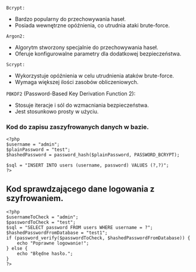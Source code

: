 `Bcrypt:`
- Bardzo popularny do przechowywania haseł.
- Posiada wewnętrzne opóźnienia, co utrudnia ataki brute-force.

`Argon2:`
- Algorytm stworzony specjalnie do przechowywania haseł.
- Oferuje konfigurowalne parametry dla dodatkowej bezpieczeństwa.

`Scrypt:`
- Wykorzystuje opóźnienia w celu utrudnienia ataków brute-force.
- Wymaga większej ilości zasobów obliczeniowych.

`PBKDF2` (Password-Based Key Derivation Function 2):
- Stosuje iteracje i sól do wzmacniania bezpieczeństwa.
- Jest stosunkowo prosty w użyciu.

### Kod do zapisu zaszyfrowanych danych w bazie.
```
<?php
$username = "admin";
$plainPassword = "test";
$hashedPassword = password_hash($plainPassword, PASSWORD_BCRYPT);

$sql = "INSERT INTO users (username, password) VALUES (?,?)";
?>
```
## Kod sprawdzającego dane logowania z szyfrowaniem.
```
<?php
$usernameToCheck = "admin";
$passwordToCheck = "test";
$sql = "SELECT password FROM users WHERE username = ?";
$hashedPasswordFromDatabase = "test1";
if (password_verify($passwordToCheck, $hashedPasswordFromDatabase)) {
    echo "Poprawne logowanie!";
} else {
    echo "Błędne hasło.";
}
?>
```